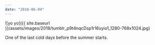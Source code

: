 ```yaml
---
date: "2018-06-04"
---
```


![yo yo]({{ site.baseurl }}/assets/images/2018/tumblr_p9t4nqcDsp1r16syio1_1280-768x1024.jpg)

One of the last cold days before the summer starts.
